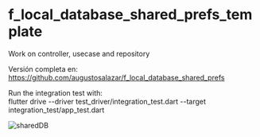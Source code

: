 # f_local_database_shared_prefs_template

Work on controller, usecase and repository

Versión completa en:
https://github.com/augustosalazar/f_local_database_shared_prefs

Run the integration test with:  
flutter drive --driver test_driver/integration_test.dart --target integration_test/app_test.dart

![sharedDB](https://user-images.githubusercontent.com/4458129/167259641-3bee1263-342b-4156-be66-49e7dd3e3c27.gif)
